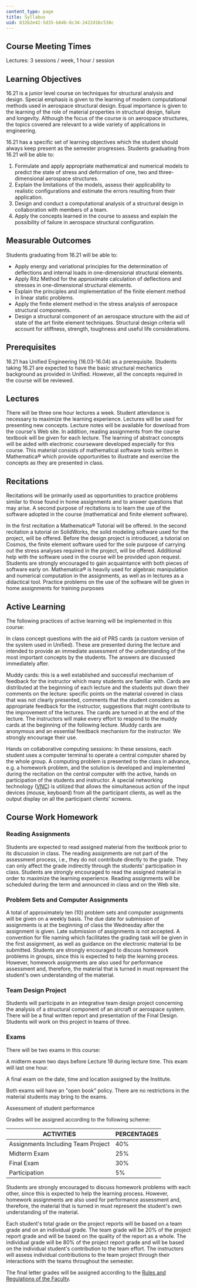 ```yaml
---
content_type: page
title: Syllabus
uid: 832b2e42-5d35-b64b-8c34-2422d16c538c
---
```


Course Meeting Times
--------------------

Lectures: 3 sessions / week, 1 hour / session

Learning Objectives
-------------------

16.21 is a junior level course on techniques for structural analysis and design. Special emphasis is given to the learning of modern computational methods used in aerospace structural design. Equal importance is given to the learning of the role of material properties in structural design, failure and longevity. Although the focus of the course is on aerospace structures, the topics covered are relevant to a wide variety of applications in engineering.

16.21 has a specific set of learning objectives which the student should always keep present as the semester progresses. Students graduating from 16.21 will be able to:

1.  Formulate and apply appropriate mathematical and numerical models to predict the state of stress and deformation of one, two and three-dimensional aerospace structures.
2.  Explain the limitations of the models, assess their applicability to realistic configurations and estimate the errors resulting from their application.
3.  Design and conduct a computational analysis of a structural design in collaboration with members of a team.
4.  Apply the concepts learned in the course to assess and explain the possibility of failure in aerospace structural configuration.

Measurable Outcomes
-------------------

Students graduating from 16.21 will be able to:

*   Apply energy and variational principles for the determination of deflections and internal loads in one-dimensional structural elements.
*   Apply Ritz Method for the approximate calculation of deflections and stresses in one-dimensional structural elements.
*   Explain the principles and implementation of the finite element method in linear static problems.
*   Apply the finite element method in the stress analysis of aerospace structural components.
*   Design a structural component of an aerospace structure with the aid of state of the art finite element techniques. Structural design criteria will account for stiffness, strength, toughness and useful life considerations.

Prerequisites
-------------

16.21 has Unified Engineering (16.03-16.04) as a prerequisite. Students taking 16.21 are expected to have the basic structural mechanics background as provided in Unified. However, all the concepts required in the course will be reviewed.

Lectures
--------

There will be three one hour lectures a week. Student attendance is necessary to maximize the learning experience. Lectures will be used for presenting new concepts. Lecture notes will be available for download from the course's Web site. In addition, reading assignments from the course textbook will be given for each lecture. The learning of abstract concepts will be aided with electronic courseware developed especially for this course. This material consists of mathematical software tools written in Mathematica® which provide opportunities to illustrate and exercise the concepts as they are presented in class.

Recitations
-----------

Recitations will be primarily used as opportunities to practice problems similar to those found in home assignments and to answer questions that may arise. A second purpose of recitations is to learn the use of the software adopted in the course (mathematical and finite element software).

In the first recitation a Mathematica® Tutorial will be offered. In the second recitation a tutorial on SolidWorks, the solid modeling software used for the project, will be offered. Before the design project is introduced, a tutorial on Cosmos, the finite element software used for the sole purpose of carrying out the stress analyses required in the project, will be offered. Additional help with the software used in the course will be provided upon request. Students are strongly encouraged to gain acquaintance with both pieces of software early on. Mathematica® is heavily used for algebraic manipulation and numerical computation in the assignments, as well as in lectures as a didactical tool. Practice problems on the use of the software will be given in home assignments for training purposes

Active Learning
---------------

The following practices of active learning will be implemented in this course:

In class concept questions with the aid of PRS cards (a custom version of the system used in Unified). These are presented during the lecture and intended to provide an immediate assessment of the understanding of the most important concepts by the students. The answers are discussed immediately after.

Muddy cards: this is a well established and successful mechanism of feedback for the instructor which many students are familiar with. Cards are distributed at the beginning of each lecture and the students put down their comments on the lecture: specific points on the material covered in class that was not clearly presented, comments that the student considers as appropriate feedback for the instructor, suggestions that might contribute to the improvement of the lectures. The cards are turned in at the end of the lecture. The instructors will make every effort to respond to the muddy cards at the beginning of the following lecture. Muddy cards are anonymous and an essential feedback mechanism for the instructor. We strongly encourage their use.

Hands on collaborative computing sessions: In these sessions, each student uses a computer terminal to operate a central computer shared by the whole group. A computing problem is presented to the class in advance, e.g. a homework problem, and the solution is developed and implemented during the recitation on the central computer with the active, hands on participation of the students and instructor. A special networking technology ([VNC](http://www.realvnc.com/)) is utilized that allows the simultaneous action of the input devices (mouse, keyboard) from all the participant clients, as well as the output display on all the participant clients' screens.

Course Work Homework
--------------------

### Reading Assignments

Students are expected to read assigned material from the textbook prior to its discussion in class. The reading assignments are not part of the assessment process, i.e., they do not contribute directly to the grade. They can only affect the grade indirectly through the students' participation in class. Students are strongly encouraged to read the assigned material in order to maximize the learning experience. Reading assignments will be scheduled during the term and announced in class and on the Web site.

### Problem Sets and Computer Assignments

A total of approximately ten (10) problem sets and computer assignments will be given on a weekly basis. The due date for submission of assignments is at the beginning of class the Wednesday after the assignment is given. Late submission of assignments is not accepted. A convention for file naming which facilitates the grading task will be given in the first assignment, as well as guidance on the electronic material to be submitted. Students are strongly encouraged to discuss homework problems in groups, since this is expected to help the learning process. However, homework assignments are also used for performance assessment and, therefore, the material that is turned in must represent the student's own understanding of the material.

### Team Design Project

Students will participate in an integrative team design project concerning the analysis of a structural component of an aircraft or aerospace system. There will be a final written report and presentation of the Final Design. Students will work on this project in teams of three.

### Exams

There will be two exams in this course:

A midterm exam two days before Lecture 19 during lecture time. This exam will last one hour.

A final exam on the date, time and location assigned by the Institute.

Both exams will have an "open book" policy. There are no restrictions in the material students may bring to the exams.

Assessment of student performance

Grades will be assigned according to the following scheme:

| ACTIVITIES | PERCENTAGES |
| --- | --- |
| Assignments Including Team Project | 40% |
| Midterm Exam | 25% |
| Final Exam | 30% |
| Participation | 5% 

Students are strongly encouraged to discuss homework problems with each other, since this is expected to help the learning process. However, homework assignments are also used for performance assessment and, therefore, the material that is turned in must represent the student's own understanding of the material.

Each student's total grade on the project reports will be based on a team grade and on an individual grade. The team grade will be 20% of the project report grade and will be based on the quality of the report as a whole. The individual grade will be 80% of the project report grade and will be based on the individual student's contribution to the team effort. The instructors will assess individual contributions to the team project through their interactions with the teams throughout the semester.

The final letter grades will be assigned according to the [Rules and Regulations of the Faculty](http://web.mit.edu/faculty/governance/rules/2.60.html).